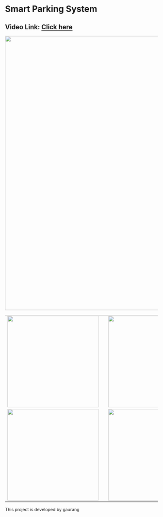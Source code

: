 # Smart Parking System
## Video Link: [Click here](https://drive.google.com/file/d/17_TmXPGPSs4CwV2JfCaCvLoEosLGjgpm/view )
<img src="images/0.jpg" width="900"/>
<table>
  <tr>
    <td><img src="images/1.jpeg" width="300"/></td>
    <td></td>
    <td><img src="images/2.jpeg" width="300"/></td>
  </tr>
  <tr>
    <td><img src="images/4.jpeg" width="300"/></td>
    <td></td>
    <td><img src="images/5.jpeg" width="300"/></td>
  </tr>
</table>
  

This project is developed by gaurang